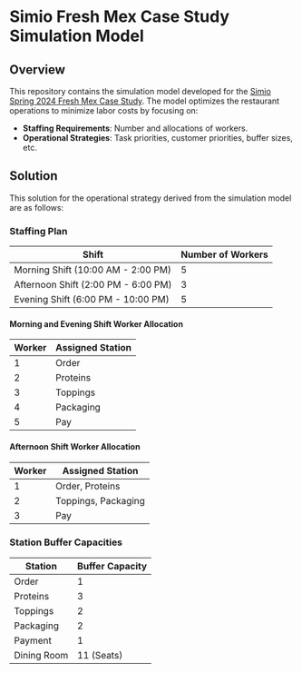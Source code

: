 # Simio Fresh Mex Case Study Simulation Model
## Overview
This repository contains the simulation model developed for the [Simio Spring 2024 Fresh Mex Case Study](https://www.simio.com/academic-case-studies/simio-fresh-mex/). The model optimizes the restaurant operations to minimize labor costs by focusing on:
- **Staffing Requirements**: Number and allocations of workers.
- **Operational Strategies**: Task priorities, customer priorities, buffer sizes, etc.
## Solution
This solution for the operational strategy derived from the simulation model are as follows:
### Staffing Plan
| Shift                               | Number of Workers |
| ----------------------------------- | ----------------- |
| Morning Shift (10:00 AM - 2:00 PM)  | 5                 |
| Afternoon Shift (2:00 PM - 6:00 PM) | 3                 |
| Evening Shift (6:00 PM - 10:00 PM)  | 5                 |
#### Morning and Evening Shift Worker Allocation

| Worker | Assigned Station |
| ------ | ---------------- |
| 1      | Order            |
| 2      | Proteins         |
| 3      | Toppings         |
| 4      | Packaging        |
| 5      | Pay              |
#### Afternoon Shift Worker Allocation

| Worker | Assigned Station    |
| ------ | ------------------- |
| 1      | Order, Proteins     |
| 2      | Toppings, Packaging |
| 3      | Pay                 |
### Station Buffer Capacities

| Station     | Buffer Capacity |
| ----------- | --------------- |
| Order       | 1               |
| Proteins    | 3               |
| Toppings    | 2               |
| Packaging   | 2               |
| Payment     | 1               |
| Dining Room | 11 (Seats)      |

